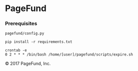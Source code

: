 # PageFund

### Prerequisites

```
pagefund/config.py
```

```
pip install -r requirements.txt
```

```
crontab -e
0 2 * * * /bin/bash /home/[user]/pagefund/scripts/expire.sh
```

&copy; 2017 PageFund, Inc.
